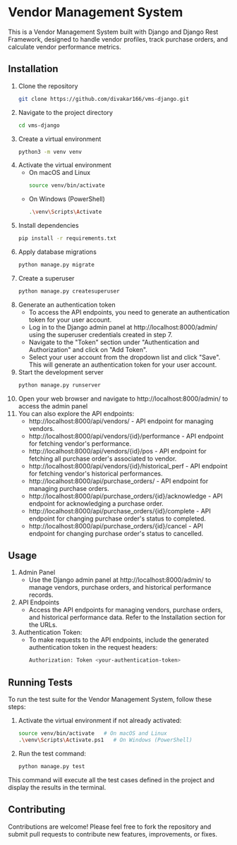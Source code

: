 # Vendor Management System
This is a Vendor Management System built with Django and Django Rest Framework, designed to handle vendor profiles, track purchase orders, and calculate vendor performance metrics.

## Installation
1. Clone the repository
   ``` bash
   git clone https://github.com/divakar166/vms-django.git
   ```
2. Navigate to the project directory
   ``` bash
   cd vms-django
   ```
3. Create a virtual environment
   ``` bash
   python3 -m venv venv
   ```
4. Activate the virtual environment
   * On macOS and Linux
     ``` bash
     source venv/bin/activate
     ```
   * On Windows (PowerShell)
     ``` bash
     .\venv\Scripts\Activate
     ```
5. Install dependencies
   ``` bash
   pip install -r requirements.txt
   ```
6. Apply database migrations
   ``` bash
   python manage.py migrate
   ```
7. Create a superuser
   ``` bash
   python manage.py createsuperuser
   ```
8. Generate an authentication token
   * To access the API endpoints, you need to generate an authentication token for your user account.
   * Log in to the Django admin panel at http://localhost:8000/admin/ using the superuser credentials created in step 7.
   * Navigate to the "Token" section under "Authentication and Authorization" and click on "Add Token".
   * Select your user account from the dropdown list and click "Save". This will generate an authentication token for your user account.
9. Start the development server
   ``` bash
   python manage.py runserver
   ```
10. Open your web browser and navigate to http://localhost:8000/admin/ to access the admin panel
11. You can also explore the API endpoints:
    * http://localhost:8000/api/vendors/ - API endpoint for managing vendors.
    * http://localhost:8000/api/vendors/{id}/performance - API endpoint for fetching vendor's performance.
    * http://localhost:8000/api/vendors/{id}/pos - API endpoint for fetching all purchase order's associated to vendor.
    * http://localhost:8000/api/vendors/{id}/historical_perf - API endpoint for fetching vendor's historical performances.
    * http://localhost:8000/api/purchase_orders/ - API endpoint for managing purchase orders.
    * http://localhost:8000/api/purchase_orders/{id}/acknowledge - API endpoint for acknowledging a purchase order.
    * http://localhost:8000/api/purchase_orders/{id}/complete - API endpoint for changing purchase order's status to completed.
    * http://localhost:8000/api/purchase_orders/{id}/cancel - API endpoint for changing purchase order's status to cancelled.

## Usage
1. Admin Panel
   * Use the Django admin panel at http://localhost:8000/admin/ to manage vendors, purchase orders, and historical performance records.
2. API Endpoints
   * Access the API endpoints for managing vendors, purchase orders, and historical performance data. Refer to the Installation section for the URLs.
3. Authentication Token:
   * To make requests to the API endpoints, include the generated authentication token in the request headers:
     ``` bash
     Authorization: Token <your-authentication-token>
     ```

## Running Tests
To run the test suite for the Vendor Management System, follow these steps:
1. Activate the virtual environment if not already activated:
   ``` bash
   source venv/bin/activate   # On macOS and Linux
   .\venv\Scripts\Activate.ps1   # On Windows (PowerShell)
   ```
2. Run the test command:
   ``` bash
   python manage.py test
   ```
This command will execute all the test cases defined in the project and display the results in the terminal.

## Contributing
Contributions are welcome! Please feel free to fork the repository and submit pull requests to contribute new features, improvements, or fixes.
